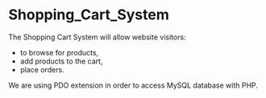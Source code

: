 # Shopping_Cart_System

The Shopping Cart System will allow website visitors:
- to browse for products, 
- add products to the cart,
- place orders.

We are using PDO extension in order to access MySQL database with PHP.
